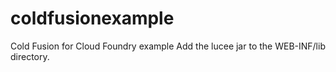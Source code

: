 # coldfusionexample
Cold Fusion for Cloud Foundry example
Add the lucee jar to the WEB-INF/lib directory.
